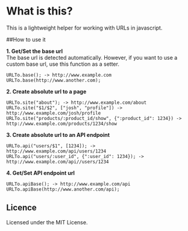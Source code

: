 What is this?
===============

This is a lightweight helper for working with URLs in javascript.

##How to use it

**1. Get/Set the base url**  
The base url is detected automatically. However, if you want to use a custom base url, use this function as a setter.

    URLTo.base(); -> http://www.example.com
    URLTo.base(http://www.another.com);
    
**2. Create absolute url to a page**

    URLTo.site("about"); -> http://www.example.com/about
    URLTo.site("$1/$2", ["josh", "profile"]) -> http://www.example.com/josh/profile
    URLTo.site("products/:product_id/show", {":product_id": 1234}) -> http://www.example.com/products/1234/show

    
**3. Create absolute url to an API endpoint**

    URLTo.api("users/$1", [1234]); -> http://www.example.com/api/users/1234
    URLTo.api("users/:user_id", {":user_id": 1234}); -> http://www.example.com/api//users/1234
    

**4. Get/Set API endpoint url**

    URLTo.apiBase(); -> http://www.example.com/api
    URLTo.apiBase(http://www.another.com/api);
    
    
    
## Licence

Licensed under the MIT License.